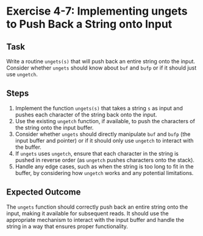 
# Exercise 4-7: Implementing ungets to Push Back a String onto Input

## Task
Write a routine `ungets(s)` that will push back an entire string onto the input. Consider whether `ungets` should know about `buf` and `bufp` or if it should just use `ungetch`.

## Steps
1. Implement the function `ungets(s)` that takes a string `s` as input and pushes each character of the string back onto the input.
2. Use the existing `ungetch` function, if available, to push the characters of the string onto the input buffer. 
3. Consider whether `ungets` should directly manipulate `buf` and `bufp` (the input buffer and pointer) or if it should only use `ungetch` to interact with the buffer.
4. If `ungets` uses `ungetch`, ensure that each character in the string is pushed in reverse order (as `ungetch` pushes characters onto the stack).
5. Handle any edge cases, such as when the string is too long to fit in the buffer, by considering how `ungetch` works and any potential limitations.

## Expected Outcome
The `ungets` function should correctly push back an entire string onto the input, making it available for subsequent reads. It should use the appropriate mechanism to interact with the input buffer and handle the string in a way that ensures proper functionality.
